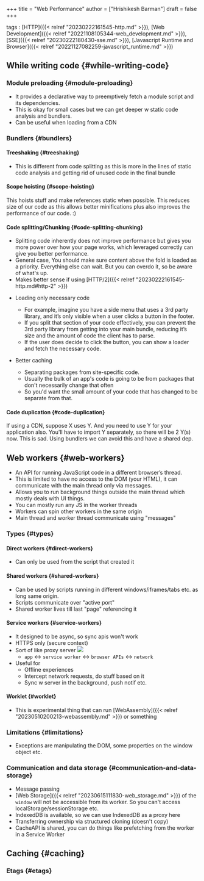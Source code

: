 +++
title = "Web Performance"
author = ["Hrishikesh Barman"]
draft = false
+++

tags
: [HTTP]({{< relref "20230222161545-http.md" >}}), [Web Development]({{< relref "20221108105344-web_development.md" >}}), [SSE]({{< relref "20230222180430-sse.md" >}}), [Javascript Runtime and Browser]({{< relref "20221127082259-javascript_runtime.md" >}})


## While writing code {#while-writing-code}


### Module preloading {#module-preloading}

-   It provides a declarative way to preemptively fetch a module script and its dependencies.
-   This is okay for small cases but we can get deeper w static code analysis and bundlers.
-   Can be useful when loading from a CDN


### Bundlers {#bundlers}


#### Treeshaking {#treeshaking}

-   This is different from code splitting as this is more in the lines of static code analysis and getting rid of unused code in the final bundle


#### Scope hoisting {#scope-hoisting}

This hoists stuff and make references static when possible. This reduces size of our code as this allows better minifications plus also improves the performance of our code. :)


#### Code splitting/Chunking {#code-splitting-chunking}

-   Splitting code inherently does not improve performance but gives you more power over how your page works, which leveraged correctly can give you better performance.
-   General case, You should make sure content above the fold is loaded as a priority. Everything else can wait. But you can overdo it, so be aware of what's up.
-   Makes better sense if using [HTTP/2]({{< relref "20230222161545-http.md#http-2" >}})

<!--list-separator-->

-  Loading only necessary code

    -   For example, imagine you have a side menu that uses a 3rd party library, and it’s only visible when a user clicks a button in the footer.
    -   If you split that section of your code effectively, you can prevent the 3rd party library from getting into your main bundle, reducing it’s size and the amount of code the client has to parse.
    -   If the user does decide to click the button, you can show a loader and fetch the necessary code.

<!--list-separator-->

-  Better caching

    -   Separating packages from site-specific code.
    -   Usually the bulk of an app's code is going to be from packages that don't necessarily change that often
    -   So you'd want the small amount of your code that has changed to be separate from that.


#### Code duplication {#code-duplication}

If using a CDN, suppose X uses Y. And you need to use Y for your application also. You'll have to import Y separately, so there will be 2 Y(s) now. This is sad. Using bundlers we can avoid this and have a shared dep.


## Web workers {#web-workers}

-   An API for running JavaScript code in a different browser’s thread.
-   This is limited to have no access to the DOM (your HTML), it can communicate with the main thread only via messages.
-   Allows you to run background things outside the main thread which mostly deals with UI things.
-   You can mostly run any JS in the worker threads
-   Workers can spin other workers in the same origin
-   Main thread and worker thread communicate using "messages"


### Types {#types}


#### Direct workers {#direct-workers}

-   Can only be used from the script that created it


#### Shared workers {#shared-workers}

-   Can be used by scripts running in different windows/iframes/tabs etc. as long same origin.
-   Scripts communicate over "active port"
-   Shared worker lives till last "page" referencing it


#### Service workers {#service-workers}

-   It designed to be async, so sync apis won't work
-   HTTPS only (secure context)
-   Sort of like proxy server
    ![](/ox-hugo/20230503160302-web_performance-1135687677.png)
    -   `app` &lt;-&gt; `service worker` &lt;-&gt; `browser APIs` &lt;-&gt; `network`
-   Useful for
    -   Offline experiences
    -   Intercept network requests, do stuff based on it
    -   Sync w server in the background, push notif etc.


#### Worklet {#worklet}

-   This is experimental thing that can run [WebAssembly]({{< relref "20230510200213-webassembly.md" >}}) or something


### Limitations {#limitations}

-   Exceptions are manipulating the DOM, some properties on the window object etc.


### Communication and data storage {#communication-and-data-storage}

-   Message passing
-   [Web Storage]({{< relref "20230615111830-web_storage.md" >}}) of the `window` will not be accessible from its worker. So you can't access localStorage/sessionStorage etc.
-   IndexedDB is available, so we can use IndexedDB as a proxy here
-   Transferring ownership via structured cloning (doesn't copy)
-   CacheAPI is shared, you can do things like prefetching from the worker in a Service Worker


## Caching {#caching}


### Etags {#etags}
